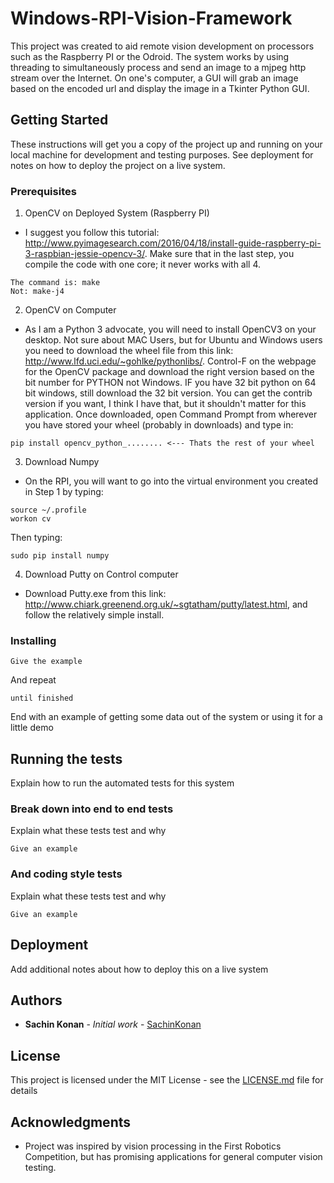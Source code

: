 # Windows-RPI-Vision-Framework

This project was created to aid remote vision development on processors such as the Raspberry PI or the Odroid. The system works by using threading to simultaneously process and send an image to a mjpeg http stream over the Internet. On one's computer, a GUI will grab an image based on the encoded url and display the image in a Tkinter Python GUI.

## Getting Started

These instructions will get you a copy of the project up and running on your local machine for development and testing purposes. See deployment for notes on how to deploy the project on a live system.

### Prerequisites


1. OpenCV on Deployed System (Raspberry PI)
 - I suggest you follow this tutorial: http://www.pyimagesearch.com/2016/04/18/install-guide-raspberry-pi-3-raspbian-jessie-opencv-3/. Make sure that in the last step, you compile the code with one core; it never works with all 4.
 ```
 The command is: make
 Not: make-j4
 ```

2. OpenCV on Computer
 - As I am a Python 3 advocate, you will need to install OpenCV3 on your desktop. Not sure about MAC Users, but for Ubuntu and Windows users you need to download the wheel file from this link: http://www.lfd.uci.edu/~gohlke/pythonlibs/. Control-F on the webpage for the OpenCV package and download the right version based on the bit number for PYTHON not Windows. IF you have 32 bit python on 64 bit windows, still download the 32 bit version. You can get the contrib version if you want, I think I have that, but it shouldn't matter for this application. Once downloaded, open Command Prompt from wherever you have stored your wheel (probably in downloads) and type in:

 ```
 pip install opencv_python_........ <--- Thats the rest of your wheel
 ```

3. Download Numpy
 - On the RPI, you will want to go into the virtual environment you created in Step 1 by typing:
 ```
 source ~/.profile
 workon cv
 ```
 Then typing:
 ```
 sudo pip install numpy
 ```
4. Download Putty on Control computer
 - Download Putty.exe from this link: http://www.chiark.greenend.org.uk/~sgtatham/putty/latest.html, and follow the relatively simple install.

### Installing



```
Give the example
```

And repeat

```
until finished
```

End with an example of getting some data out of the system or using it for a little demo

## Running the tests

Explain how to run the automated tests for this system

### Break down into end to end tests

Explain what these tests test and why

```
Give an example
```

### And coding style tests

Explain what these tests test and why

```
Give an example
```

## Deployment

Add additional notes about how to deploy this on a live system

## Authors

* **Sachin Konan** - *Initial work* - [SachinKonan](https:/github.com/SachinKonan)

## License

This project is licensed under the MIT License - see the [LICENSE.md](LICENSE.md) file for details

## Acknowledgments

* Project was inspired by vision processing in the First Robotics Competition, but has promising applications for general computer vision testing.
